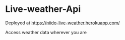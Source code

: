 # Live-weather-Api

Deployed at https://niido-live-weather.herokuapp.com/

Access weather data wherever you are
